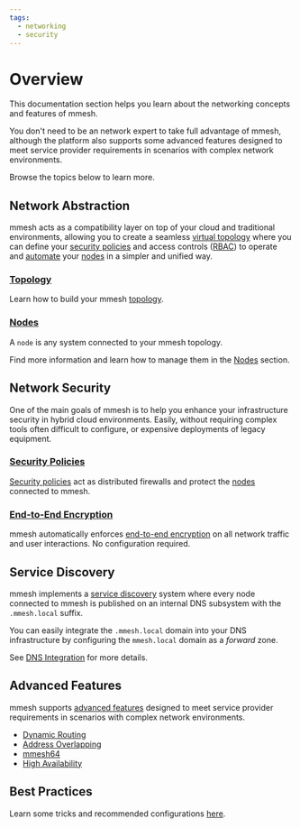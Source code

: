 ```yaml
---
tags:
  - networking
  - security
---
```


# Overview

This documentation section helps you learn about the networking concepts and features of mmesh.

You don't need to be an network expert to take full advantage of mmesh, although the platform also supports some advanced features designed to meet service provider requirements in scenarios with complex network environments.

Browse the topics below to learn more.

## Network Abstraction

mmesh acts as a compatibility layer on top of your cloud and traditional environments, allowing you to create a seamless [virtual topology](/docs/platform/networking/topology/) where you can define your [security policies](/docs/platform/networking/network-security/#security-policies) and access controls ([RBAC](/docs/platform/iam/authorization/)) to operate and [automate](/docs/platform/automation/overview/) your [nodes](/docs/platform/networking/nodes/) in a simpler and unified way.

### [Topology](/docs/platform/networking/topology/)

Learn how to build your mmesh [topology](/docs/platform/networking/topology/).

### [Nodes](/docs/platform/networking/nodes/)

A `node` is any system connected to your mmesh topology.

Find more information and learn how to manage them in the [Nodes](/docs/platform/networking/nodes/) section.

## Network Security

One of the main goals of mmesh is to help you enhance your infrastructure security in hybrid cloud environments. Easily, without requiring complex tools often difficult to configure, or expensive deployments of legacy equipment.

### [Security Policies](/docs/platform/networking/network-security/#security-policies)

[Security policies](/docs/platform/networking/network-security/#security-policies) act as distributed firewalls and protect the [nodes](/docs/platform/networking/nodes/) connected to mmesh.

### [End-to-End Encryption](/docs/platform/networking/network-security/#end-to-end-encryption)

mmesh automatically enforces [end-to-end encryption](/docs/platform/networking/network-security/#end-to-end-encryption) on all network traffic and user interactions. No configuration required.

## Service Discovery

mmesh implements a [service discovery](/docs/platform/networking/service-discovery/) system where every node connected to mmesh is published on an internal DNS subsystem with the `.mmesh.local` suffix.

You can easily integrate the `.mmesh.local` domain into your DNS infrastructure by configuring the `mmesh.local` domain as a _forward_ zone.

See [DNS Integration](/docs/platform/networking/service-discovery/#dns-integration) for more details.

## Advanced Features

mmesh supports [advanced features](/docs/platform/networking/advanced-features/) designed to meet service provider requirements in scenarios with complex network environments.

- [Dynamic Routing](/docs/platform/networking/advanced-features/#dynamic-routing)
- [Address Overlapping](/docs/platform/networking/advanced-features/#address-overlapping)
- [mmesh64](/docs/platform/networking/advanced-features/#mmesh64)
- [High Availability](/docs/platform/networking/advanced-features/#high-availability)

## Best Practices

Learn some tricks and recommended configurations [here](/docs/platform/networking/best-practices/).
